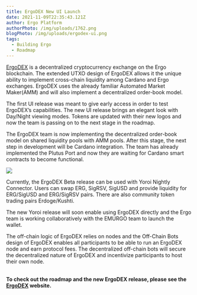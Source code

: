 ```yaml
---
title: ErgoDEX New UI Launch
date: 2021-11-09T22:35:43.121Z
author: Ergo Platform
authorPhoto: /img/uploads/1762.png
blogPhoto: /img/uploads/ergodex-ui.png
tags:
  - Building Ergo
  - Roadmap
---
```

<!--StartFragment-->

[ErgoDEX](https://app.ergodex.io/swap) is a decentralized cryptocurrency exchange on the Ergo blockchain. The extended UTXO design of ErgoDEX allows it the unique ability to implement cross-chain liquidity among Cardano and Ergo exchanges. ErgoDEX uses the already familiar Automated Market Maker(AMM) and will also implement a decentralized order-book model.



The first UI release was meant to give early access in order to test ErgoDEX’s capabilities. The new UI release brings an elegant look with Day/Night viewing modes. Tokens are updated with their new logos and now the team is passing on to the next stage in the roadmap.

The ErgoDEX team is now implementing the decentralized order-book model on shared liquidity pools with AMM pools. After this stage, the next step in development will be Cardano integration. The team has already implemented the Plutus Port and now they are waiting for Cardano smart contracts to become functional.



![](https://lh6.googleusercontent.com/fFMG1PfRL27PO2Al6JF70qxKmoQt6z5dWlumKcx-rV4G522jda9y16PPKEmHShgxu52lpquVHLscnYlQ3yn7xc6ctkEd_CS3fxDpAfIVC2H8IfD-pCWiVea-PcbDbioj0kpT38qB)



Currently, the ErgoDEX Beta release can be used with Yoroi Nightly Connector. Users can swap ERG, SigRSV, SigUSD and provide liquidity for ERG/SigUSD and ERG/SigRSV pairs. There are also community token trading pairs Erdoge/Kushti. 



The new Yoroi release will soon enable using ErgoDEX directly and the Ergo team is working collaboratively with the EMURGO team to launch the wallet. 



The off-chain logic of ErgoDEX relies on nodes and the Off-Chain Bots design of ErgoDEX enables all participants to be able to run an ErgoDEX node and earn protocol fees. The decentralized off-chain bots will secure the decentralized nature of ErgoDEX and incentivize participants to host their own node.

**\
To check out the roadmap and the new ErgoDEX release, please see the  [ErgoDEX](https://ergodex.io/) website.**

<!--EndFragment-->